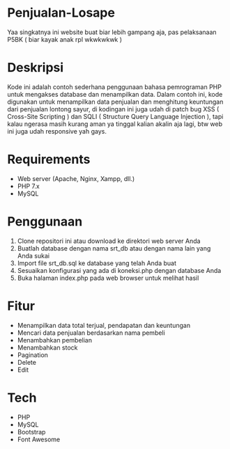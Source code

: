 # Penjualan-Losape
Yaa singkatnya ini website buat  biar lebih gampang aja, pas pelaksanaan P5BK ( biar kayak anak rpl wkwkwkwk )

# Deskripsi
Kode ini adalah contoh sederhana penggunaan bahasa pemrograman PHP untuk mengakses database dan menampilkan data. 
Dalam contoh ini, kode digunakan untuk menampilkan data penjualan dan menghitung keuntungan dari penjualan lontong sayur, di kodingan ini juga udah di patch bug 
XSS ( Cross-Site Scripting ) dan SQLI ( Structure Query Language Injection ), tapi kalau ngerasa masih kurang aman ya tinggal kalian akalin aja lagi, btw web ini juga udah responsive yah gays. 

# Requirements
- Web server (Apache, Nginx, Xampp, dll.) 
- PHP 7.x
- MySQL

# Penggunaan
1. Clone repositori ini atau download ke direktori web server Anda
2. Buatlah database dengan nama srt_db atau dengan nama lain yang Anda sukai
3. Import file srt_db.sql ke database yang telah Anda buat
4. Sesuaikan konfigurasi yang ada di koneksi.php dengan database Anda
5. Buka halaman index.php pada web browser untuk melihat hasil

# Fitur
- Menampilkan data total terjual, pendapatan dan keuntungan
- Mencari data penjualan berdasarkan nama pembeli
- Menambahkan pembelian
- Menambahkan stock
- Pagination
- Delete
- Edit

# Tech
- PHP
- MySQL
- Bootstrap
- Font Awesome
